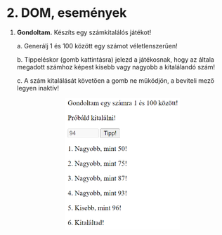 # 2. DOM, események

1. **Gondoltam.** Készíts egy számkitalálós játékot!

    a. Generálj 1 és 100 között egy számot véletlenszerűen!

    b. Tippeléskor (gomb kattintásra) jelezd a játékosnak, hogy az általa megadott számhoz képest kisebb vagy nagyobb a kitalálandó szám!

    c. A szám kitalálását követően a gomb ne működjön, a beviteli mező legyen inaktív!

    <p align="center">
    <img src="./Kepek/1-gondoltam.png" height="300">
    </p>

